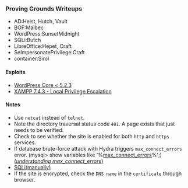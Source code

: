 ### Proving Grounds Writeups

- AD:Heist, Hutch, Vault
- BOF:Malbec
- WordPress:SunsetMidnight
- SQLi:Butch
- LibreOffice:Hepet, Craft
- SeImpersonatePrivilege:Craft
- container:Sirol

#### Exploits

- [WordPress Core < 5.2.3](https://www.exploit-db.com/exploits/47690)
- [XAMPP 7.4.3 - Local Privilege Escalation](https://www.exploit-db.com/exploits/50337)

#### Notes

- Use ```netcat``` instead of ```telnet```.
- Note the directory traversal status code ```401```. A page exists that just needs to be verified.
- Check to see whether the site is enabled for both ```http``` and ```https``` services.
- If database brute-force attack with Hydra triggers ```max_connect_errors``` error. (mysql> show variables like '%[max_connect_errors](https://dev.mysql.com/doc/refman/5.6/en/server-system-variables.html#sysvar_max_connect_errors)%';)[(*understanding max_connect_errors*)](https://www.virtual-dba.com/blog/mysql-max-connect-errors/)
- [SQLi(manually)](https://github.com/tedchen0001/OSCP-Notes/blob/master/SQLi(manually).md)
- If the site is encrypted, check the ```DNS name``` in the ```certificate``` through browser.
